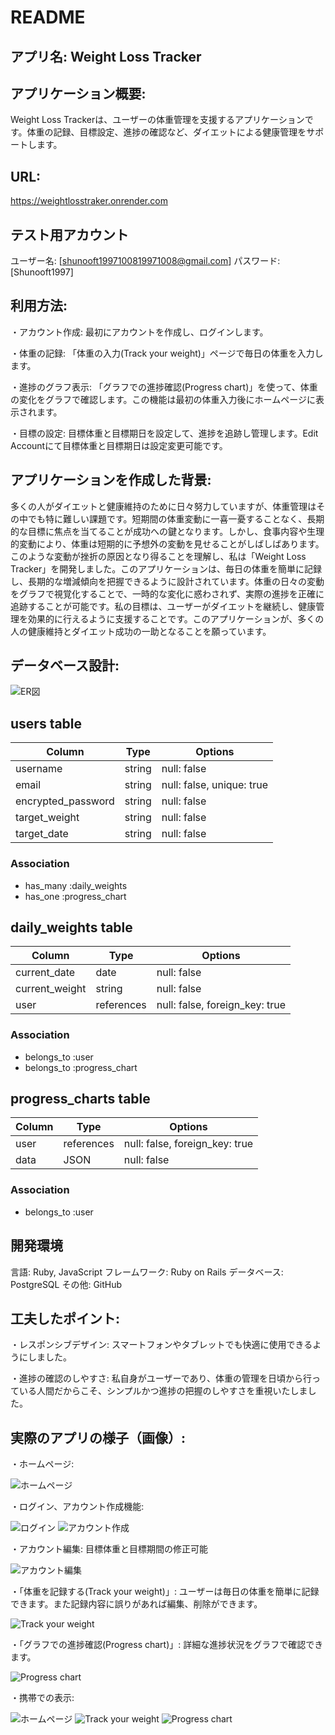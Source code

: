 # README

## アプリ名: Weight Loss Tracker

## アプリケーション概要:
Weight Loss Trackerは、ユーザーの体重管理を支援するアプリケーションです。体重の記録、目標設定、進捗の確認など、ダイエットによる健康管理をサポートします。

## URL:
https://weightlosstraker.onrender.com

## テスト用アカウント
ユーザー名: [shunooft1997100819971008@gmail.com]
パスワード: [Shunooft1997]

## 利用方法:
・アカウント作成: 最初にアカウントを作成し、ログインします。

・体重の記録: 「体重の入力(Track your weight)」ページで毎日の体重を入力します。

・進捗のグラフ表示: 「グラフでの進捗確認(Progress chart)」を使って、体重の変化をグラフで確認します。この機能は最初の体重入力後にホームページに表示されます。

・目標の設定: 目標体重と目標期日を設定して、進捗を追跡し管理します。Edit Accountにて目標体重と目標期日は設定変更可能です。

## アプリケーションを作成した背景:
 多くの人がダイエットと健康維持のために日々努力していますが、体重管理はその中でも特に難しい課題です。短期間の体重変動に一喜一憂することなく、長期的な目標に焦点を当てることが成功への鍵となります。しかし、食事内容や生理的変動により、体重は短期的に予想外の変動を見せることがしばしばあります。このような変動が挫折の原因となり得ることを理解し、私は「Weight Loss Tracker」を開発しました。このアプリケーションは、毎日の体重を簡単に記録し、長期的な増減傾向を把握できるように設計されています。体重の日々の変動をグラフで視覚化することで、一時的な変化に惑わされず、実際の進捗を正確に追跡することが可能です。私の目標は、ユーザーがダイエットを継続し、健康管理を効果的に行えるように支援することです。このアプリケーションが、多くの人の健康維持とダイエット成功の一助となることを願っています。

## データベース設計:
![ER図](app/assets/images/ER.jpg)

## users table

| Column             | Type   | Options                   |
|--------------------|--------|---------------------------|
| username           | string | null: false               |
| email              | string | null: false, unique: true |
| encrypted_password | string | null: false               |
| target_weight      | string | null: false               |
| target_date        | string | null: false               |

### Association

- has_many :daily_weights
- has_one :progress_chart

## daily_weights table

| Column             | Type       | Options                        |
|----------------    |------------|--------------------------------|
| current_date       | date       | null: false                    |
| current_weight     | string     | null: false                    |
| user               | references | null: false, foreign_key: true |

### Association

- belongs_to :user
- belongs_to :progress_chart

## progress_charts table

| Column             | Type       | Options                        |
|--------------------|------------|--------------------------------|
| user               | references | null: false, foreign_key: true |
| data               | JSON       | null: false                    |
### Association

- belongs_to :user

## 開発環境
言語: Ruby, JavaScript
フレームワーク: Ruby on Rails
データベース: PostgreSQL
その他: GitHub

## 工夫したポイント:
・レスポンシブデザイン: スマートフォンやタブレットでも快適に使用できるようにしました。

・進捗の確認のしやすさ: 私自身がユーザーであり、体重の管理を日頃から行っている人間だからこそ、シンプルかつ進捗の把握のしやすさを重視いたしました。

## 実際のアプリの様子（画像）:
・ホームページ:

![ホームページ](app/assets/images/home.jpg)

・ログイン、アカウント作成機能:

![ログイン](app/assets/images/login.jpg)
![アカウント作成](app/assets/images/signup.jpg)

・アカウント編集: 目標体重と目標期間の修正可能

![アカウント編集](app/assets/images/edit.jpg)

・「体重を記録する(Track your weight)」: ユーザーは毎日の体重を簡単に記録できます。また記録内容に誤りがあれば編集、削除ができます。

![Track your weight](app/assets/images/track_your_weight.jpg)

・「グラフでの進捗確認(Progress chart)」: 詳細な進捗状況をグラフで確認できます。

![Progress chart](app/assets/images/progress_chart.jpg)

・携帯での表示:

![ホームページ](app/assets/images/phonepic_home.jpg)
![Track your weight](app/assets/images/phonepic_track_your_weight.jpg)
![Progress chart](app/assets/images/phonepic_progress_chart.jpg)
